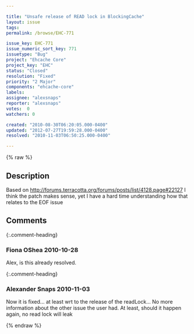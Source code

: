 ```yaml
---

title: "Unsafe release of READ lock in BlockingCache"
layout: issue
tags: 
permalink: /browse/EHC-771

issue_key: EHC-771
issue_numeric_sort_key: 771
issuetype: "Bug"
project: "Ehcache Core"
project_key: "EHC"
status: "Closed"
resolution: "Fixed"
priority: "2 Major"
components: "ehcache-core"
labels: 
assignee: "alexsnaps"
reporter: "alexsnaps"
votes:  0
watchers: 0

created: "2010-08-30T06:20:05.000-0400"
updated: "2012-07-27T19:59:28.000-0400"
resolved: "2010-11-03T06:50:25.000-0400"

---
```




{% raw %}



## Description

<div markdown="1" class="description">

Based on http://forums.terracotta.org/forums/posts/list/4128.page#22127
I think the patch makes sense, yet I have a hard time understanding how that relates to the EOF issue

</div>

## Comments


{:.comment-heading}
### **Fiona OShea** <span class="date">2010-10-28</span>

<div markdown="1" class="comment">

Alex, is this already resolved.

</div>


{:.comment-heading}
### **Alexander Snaps** <span class="date">2010-11-03</span>

<div markdown="1" class="comment">

Now it is fixed... at least wrt to the release of the readLock...
No more information about the other issue the user had. At least, should it happen again, no read lock will leak

</div>



{% endraw %}
